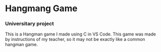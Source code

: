 # Hangmang Game 
### Universitary project

This is a Hangman game I made using C in VS Code.
This game was made by instructions  of my teacher, so it may not be exactly like a common hangman game.
